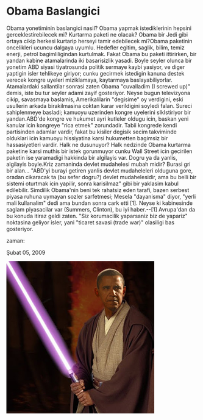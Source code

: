 # Obama Baslangici
Obama yonetiminin baslangici nasil? Obama yapmak istediklerinin hepsini gerceklestirebilecek mi? Kurtarma paketi ne olacak? Obama bir Jedi gibi ortaya cikip herkesi kurtarip herseyi tamir edebilecek mi?Obama paketinin oncelikleri ucuncu dalgaya uyumlu. Hedefler egitim, saglik, bilim, temiz enerji, petrol bagimliligindan kurtulmak. Fakat Obama bu paketi ittirirken, bir yandan kabine atamalarinda iki basarisizlik yasadi. Boyle seyler olunca bir yonetim ABD siyasi tiyatrosunda politik sermaye kaybi yasiyor, ve diger yaptigin isler tehlikeye giriyor; cunku gecirmek istedigin kanuna destek verecek kongre uyeleri miziklamaya, kaytarmaya baslayabiliyorlar. Atamalardaki sallantilar sonrasi zaten Obama "cuvalladim (I screwed up)" demis, iste bu tur seyler adami zayif gosteriyor. Neyse bugun televizyona cikip, savasmaya baslamis, Amerikalilarin "degisime" oy verdigini, eski usullerin arkada birakilmasina coktan karar verildigini soyledi falan. Sureci sahiplenmeye basladi; kamuoyu uzerinden kongre uyelerini sIkIstiriyor bir yandan.ABD'de kongre ve hukumet ayri kutleler oldugu icin, baskan yeni kanular icin kongreye "rica etmek" zorundadir. Tabii kongrede kendi partisinden adamlar vardir, fakat bu kisiler degisik secim takviminde olduklari icin kamuoyu hissiyatina karsi hukumetten bagimsiz bir hassasiyetleri vardir. Halk ne dusunuyor? Halk nedzinde Obama kurtarma paketine karsi muthis bir istek gorunmuyor cunku Wall Street icin gecirilen paketin ise yaramadigi hakkinda bir algilayis var. Dogru ya da yanlis, algilayis boyle.Kriz zamaninda devlet mudahelesi mubah midir? Burasi gri bir alan... "ABD'yi burayi getiren yanlis devlet mudaheleleri olduguna gore, oradan cikaracak ta (bu sefer dogru?) devlet mudahelesidir, ama bu belli bir sistemi oturtmak icin yapilir, sonra karisilmaz" gibi bir yaklasim kabul edilebilir. Simdilik Obama'nin beni tek rahatsiz eden tarafi, bazen serbest piyasa ruhuna uymayan sozler sarfetmesi; Mesela "dayanisma" diyor, "yerli mali kullanalim" dedi ama bundan sonra cark etti [1]. Neyse ki kabinesinde saglam piyasacilar var (Summers, Clinton), bu iyi haber.--[1] Avrupa'dan da bu konuda itiraz geldi zaten. "Siz korumacilik yaparsaniz biz de yapariz" noktasina geliyor isler, yani "ticaret savasi (trade war)" olasiligi bas gosteriyor.







zaman:

Şubat 05, 2009










![](obama_jedi_knight.jpg)
